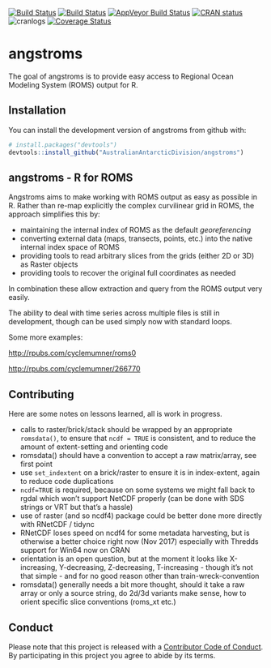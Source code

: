 
[![Build
Status](http://badges.herokuapp.com/travis/AustralianAntarcticDivision/angstroms?branch=master&env=BUILD_NAME=trusty_release&label=ubuntu)](https://travis-ci.org/AustralianAntarcticDivision/angstroms)
[![Build
Status](http://badges.herokuapp.com/travis/AustralianAntarcticDivision/angstroms?branch=master&env=BUILD_NAME=osx_release&label=osx)](https://travis-ci.org/AustralianAntarcticDivision/angstroms)
[![AppVeyor Build
Status](https://ci.appveyor.com/api/projects/status/github/mdsumner/angstroms-8mue4?branch=master&svg=true)](https://ci.appveyor.com/project/mdsumner/angstroms-8mue4)
[![CRAN
status](http://www.r-pkg.org/badges/version/angstroms)](https://cran.r-project.org/package=angstroms)
![cranlogs](http://cranlogs.r-pkg.org./badges/angstroms) [![Coverage
Status](https://img.shields.io/codecov/c/github/AustralianAntarcticDivision/angstroms/master.svg)](https://codecov.io/github/AustralianAntarcticDivision/angstroms?branch=master)

<!-- README.md is generated from README.Rmd. Please edit that file -->

# angstroms

The goal of angstroms is to provide easy access to Regional Ocean
Modeling System (ROMS) output for R.

## Installation

You can install the development version of angstroms from github with:

``` r
# install.packages("devtools")
devtools::install_github("AustralianAntarcticDivision/angstroms")
```

## angstroms - R for ROMS

Angstroms aims to make working with ROMS output as easy as possible in
R. Rather than re-map explicitly the complex curvilinear grid in ROMS,
the approach simplifies this by:

  - maintaining the internal index of ROMS as the default
    *georeferencing*
  - converting external data (maps, transects, points, etc.) into the
    native internal index space of ROMS
  - providing tools to read arbitrary slices from the grids (either 2D
    or 3D) as Raster objects
  - providing tools to recover the original full coordinates as needed

In combination these allow extraction and query from the ROMS output
very easily.

The ability to deal with time series across multiple files is still in
development, though can be used simply now with standard loops.

Some more examples:

<http://rpubs.com/cyclemumner/roms0>

<http://rpubs.com/cyclemumner/266770>

## Contributing

Here are some notes on lessons learned, all is work in progress.

  - calls to raster/brick/stack should be wrapped by an appropriate
    `romsdata()`, to ensure that `ncdf = TRUE` is consistent, and to
    reduce the amount of extent-setting and orienting code
  - romsdata() should have a convention to accept a raw matrix/array,
    see first point
  - use `set_indextent` on a brick/raster to ensure it is in
    index-extent, again to reduce code duplications
  - `ncdf=TRUE` is required, because on some systems we might fall back
    to rgdal which won’t support NetCDF properly (can be done with SDS
    strings or VRT but that’s a hassle)
  - use of raster (and so ncdf4) package could be better done more
    directly with RNetCDF / tidync
  - RNetCDF loses speed on ncdf4 for some metadata harvesting, but is
    otherwise a better choice right now (Nov 2017) especially with
    Thredds support for Win64 now on CRAN
  - orientation is an open question, but at the moment it looks like
    X-increasing, Y-decreasing, Z-decreasing, T-increasing - though it’s
    not that simple - and for no good reason other than
    train-wreck-convention
  - romsdata() generally needs a bit more thought, should it take a raw
    array or only a source string, do 2d/3d variants make sense, how to
    orient specific slice conventions (roms\_xt etc.)

## Conduct

Please note that this project is released with a [Contributor Code of
Conduct](CONDUCT.md). By participating in this project you agree to
abide by its terms.
